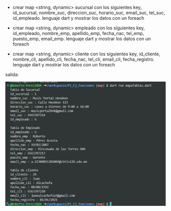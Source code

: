 
* crear map <string, dynamic> sucursal con los siguientes key, id_sucursal, nombre_suc, direccion_suc, horario_suc, email_suc, tel_suc, id_empleado. lenguaje dart y mostrar los datos con un foreach

* crear map <string, dynamic> empleado con los siguientes key, id_empleado, nombre_emp, apellido_emp, fecha_nac, tel_emp, puesto_emp, email_emp. lenguaje dart y mostrar los datos con un foreach

* crear map <string, dynamic> cliente con los siguientes key, id_cliente, nombre_cli, apellido_cli, fecha_nac, tel_cli, email_cli, fecha_registro. lenguaje dart y mostrar los datos con un foreach

salida:

![alt text](image-5.png)